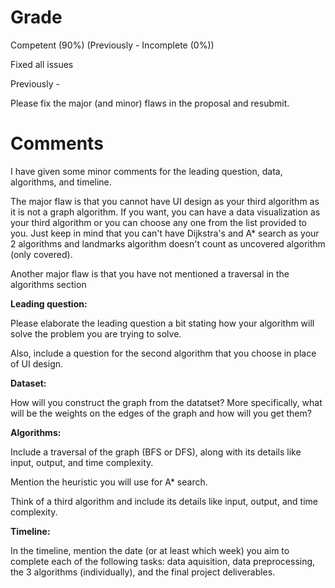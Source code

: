 # Grade

Competent (90%) (Previously - Incomplete (0%))

Fixed all issues

Previously - 

Please fix the major (and minor) flaws in the proposal and resubmit.

# Comments

I have given some minor comments for the leading question, data, algorithms, and timeline.

The major flaw is that you cannot have UI design as your third algorithm as it is not a graph algorithm. If you want, you can have a data visualization as your third algorithm or you can choose any one from the list provided to you. Just keep in mind that you can't have Dijkstra's and A* search as your 2 algorithms and landmarks algorithm doesn't count as uncovered algorithm (only covered).

Another major flaw is that you have not mentioned a traversal in the algorithms section

**Leading question:**

Please elaborate the leading question a bit stating how your algorithm will solve the problem you are trying to solve.

Also, include a question for the second algorithm that you choose in place of UI design.

**Dataset:** 

How will you construct the graph from the datatset? More specifically, what will be the weights on the edges of the graph and how will you get them?

**Algorithms:**

Include a traversal of the graph (BFS or DFS), along with its details like input, output, and time complexity.

Mention the heuristic you will use for A* search.

Think of a third algorithm and include its details like input, output, and time complexity.

**Timeline:**

In the timeline, mention the date (or at least which week) you aim to complete each of the following tasks: data aquisition, data preprocessing, the 3 algorithms (individually), and the final project deliverables.

